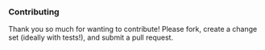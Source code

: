 ### Contributing

Thank you so much for wanting to contribute! Please fork, create a change set (ideally with tests!), and submit a pull request.

